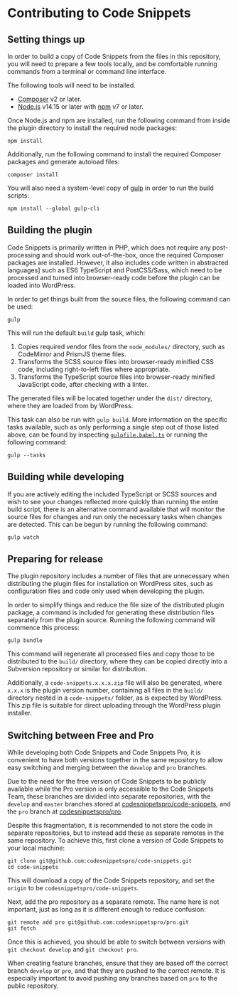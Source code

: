# Contributing to Code Snippets

## Setting things up

In order to build a copy of Code Snippets from the files in this repository, you will need to prepare a few tools
locally, and be comfortable running commands from a terminal or command line interface.

The following tools will need to be installed.

- [Composer](https://getcomposer.org/download/) v2 or later.
- [Node.js](https://nodejs.org/en/download/) v14.15 or later with
[npm](https://docs.npmjs.com/downloading-and-installing-node-js-and-npm) v7 or later.

Once Node.js and npm are installed, run the following command from inside the plugin directory to install the required
node packages:

    npm install

Additionally, run the following command to install the required Composer packages and generate autoload files:

    composer install

You will also need a system-level copy of [gulp](https://gulpjs.com/docs/en/getting-started/quick-start) in order to
run the build scripts:

    npm install --global gulp-cli

## Building the plugin

Code Snippets is primarily written in PHP, which does not require any post-processing and should work out-of-the-box,
once the required Composer packages are installed. However, it also includes code written in abstracted languages]
such as ES6 TypeScript and PostCSS/Sass, which need to be processed and turned into browser-ready code before the
plugin can be loaded into WordPress.

In order to get things built from the source files, the following command can be used:

    gulp

This will run the default `build` gulp task, which:

1. Copies required vendor files from the `node_modules/` directory, such as CodeMirror and PrismJS theme files.
2. Transforms the SCSS source files into browser-ready minified CSS code, including right-to-left files where appropriate.
3. Transforms the TypeScript source files into browser-ready minified JavaScript code, after checking with a linter.

The generated files will be located together under the `dist/` directory, where they are loaded from by WordPress.

This task can also be run with `gulp build`. More information on the specific tasks available, such as only performing
a single step out of those listed above, can be found by inspecting [`gulpfile.babel.ts`](gulpfile.babel.ts) or running
the following command:

    gulp --tasks

## Building while developing

If you are actively editing the included TypeScript or SCSS sources and wish to see your changes reflected more quickly
than running the entire build script, there is an alternative command available that will monitor the source files
for changes and run only the necessary tasks when changes are detected. This can be begun by running the following
command:

    gulp watch

## Preparing for release

The plugin repository includes a number of files that are unnecessary when distributing the plugin files for
installation on WordPress sites, such as configuration files and code only used when developing the plugin.

In order to simplify things and reduce the file size of the distributed plugin package, a command is included for
generating these distribution files separately from the plugin source. Running the following command will commence this
process:

    gulp bundle

This command will regenerate all processed files and copy those to be distributed to the `build/` directory, where they
can be copied directly into a Subversion repository or similar for distribution.

Additionally, a `code-snippets.x.x.x.zip` file will also be generated, where `x.x.x` is the plugin version number,
containing all files in the `build/` directory nested in a `code-snippets/` folder, as is expected by WordPress. This
zip file is suitable for direct uploading through the WordPress plugin installer.

## Switching between Free and Pro

While developing both Code Snippets and Code Snippets Pro, it is convenient to have both versions together in the same
repository to allow easy switching and merging between the `develop` and `pro` branches.

Due to the need for the free version of Code Snippets to be publicly available while the Pro version is only accessible
to the Code Snippets Team, these branches are divided into separate repositories, with the `develop` and `master`
branches stored at [codesnippetspro/code-snippets](https://github.com/codesnippetspro/code-snippets), and the `pro`
branch at [codesnippetspro/pro](https://github.com/codesnippetspro/pro).

Despite this fragmentation, it is recommended to not store the code in separate repositories, but to instead add these
as separate remotes in the same repository. To achieve this, first clone a version of Code Snippets to your local
machine:

    git clone git@github.com:codesnippetspro/code-snippets.git
    cd code-snippets

This will download a copy of the Code Snippets repository, and set the `origin` to be `codesnippetspro/code-snippets`.

Next, add the pro repository as a separate remote. The name here is not important, just as long as it is different
enough to reduce confusion:

    git remote add pro git@github.com:codesnippetspro/pro.git
    git fetch

Once this is achieved, you should be able to switch between versions with `git checkout develop` and `git checkout pro`.

When creating feature branches, ensure that they are based off the correct branch `develop` or `pro`, and that they
are pushed to the correct remote. It is especially important to avoid pushing any branches based on `pro` to the public
repository.
